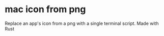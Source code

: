 # mac icon from png
 Replace an app's icon from a png with a single terminal script. Made with Rust
